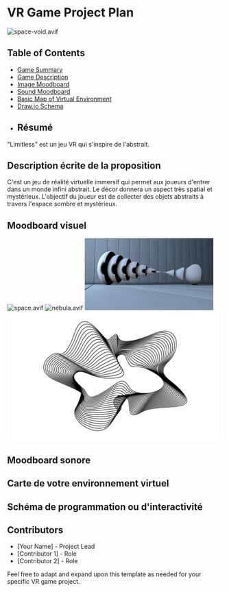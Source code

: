 # VR Game Project Plan
![space-void.avif](assets/space-void.avif)
## Table of Contents
- [Game Summary](#game-summary)
- [Game Description](#game-description)
- [Image Moodboard](#image-moodboard)
- [Sound Moodboard](#sound-moodboard)
- [Basic Map of Virtual Environment](#basic-map-of-virtual-environment)
- [Draw.io Schema](#drawio-schema)
- ## Résumé
 "Limitless" est un jeu VR qui s'inspire de l'abstrait. 
## Description écrite de la proposition 
C'est un jeu de réalité virtuelle immersif qui permet aux joueurs d'entrer dans un monde infini abstrait. Le décor donnera un aspect très spatial et mystérieux. L'objectif du joueur est de collecter des objets abstraits à travers l'espace sombre et mystérieux.
## Moodboard visuel 
![space.avif](assets/space.avif)
![nebula.avif](assets/nebula.avif)
![object-1.jpg](assets/object-1.jpg)
![object-2.jpg](assets/object-2.jpg)
## Moodboard sonore
## Carte de votre environnement virtuel 
## Schéma de programmation ou d'interactivité


## Contributors
- [Your Name] - Project Lead
- [Contributor 1] - Role
- [Contributor 2] - Role

Feel free to adapt and expand upon this template as needed for your specific VR game project.
